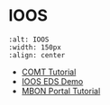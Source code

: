 # IOOS

```{image} ../../images/placeholder.png
:alt: IOOS
:width: 150px
:align: center
```

- [COMT Tutorial](https://www.youtube.com/watch?v=Dqc1C1HeemQ)
- [IOOS EDS Demo](https://nccospublicstor.blob.core.windows.net/ioos/ioos_demo_1280.mp4)
- [MBON Portal Tutorial](https://www.youtube.com/watch?v=ZITqDRa6u9c)
